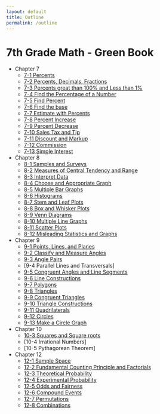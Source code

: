 ```yaml
---
layout: default
title: Outline
permalink: /outline
---
```


# 7th Grade Math - Green Book

* Chapter 7
   * [7-1 Percents](7-1-Percents)
   * [7-2 Percents, Decimals, Fractions](7-2-Percents)
   * [7-3 Percents great than 100% and Less than 1%](7-3-Percents)
   * [7-4 Find the Percentage of a Number](7-4-Find-Percentage)
   * [7-5 Find Percent](7-5-Find-Percent)
   * [7-6 Find the base](7-6-Findbase)
   * [7-7 Estimate with Percents](7-7-EstimatePercents)
   * [7-8 Percent Increase](7-8-PercentIncrease)
   * [7-9 Percent Decrease](7-9-PercentDecrease)
   * [7-10 Sales Tax and Tip](7-10-SalesTaxTip)
   * [7-11 Discount and Markup](7-11-DiscountMarkup)
   * [7-12 Commission](7-12-Commission)
   * [7-13 Simple Interest](7-13-SimpleInterest)
* Chapter 8
   * [8-1 Samples and Surveys](8-1-Samples-green)
   * [8-2 Measures of Central Tendency and Range](8-2-MeasuresCentralTendency)
   * [8-3 Interpret Data](8-3-InterpretData)
   * [8-4 Choose and Appropriate Graph](8-4-ChooseGraph)
   * [8-5 Multiple Bar Graphs](8-5-MultipleBarGraphs)
   * [8-6 Histograms](8-6-Histograms)
   * [8-7 Stem and Leaf Plots](8-7-StemLeaf)
   * [8-8 Box and Whisker Plots](8-8-BoxWhisker)
   * [8-9 Venn Diagrams](8-9-Venn)
   * [8-10 Multiple Line Graphs](8-10-MultipleLine)
   * [8-11 Scatter Plots](8-11-ScatterPlots)
   * [8-12 Misleading Statistics and Graphs](8-12-MisleadingStatistics)
 * Chapter 9
    * [9-1 Points, Lines, and Planes](9-1-Points)
    * [9-2 Classify and Measure Angles](9-2-ClassifyAngles)
    * [9-3 Angle Pairs](9-3-AnglePairs)
    * [9-4 Parallel Lines and Transversals]
    * [9-5 Congruent Angles and Line Segments](9-5-CongruentAngles)
    * [9-6 Line Constructions](9-6-LineConstruction)
    * [9-7 Polygons](9-7-Polygons)
    * [9-8 Triangles](9-8-Triangles)
    * [9-9 Congruent Triangles](9-9-CongruentTriangles)
    * [9-10 Triangle Constructions](9-10-TriangleConstruction)
    * [9-11 Quadrilaterals](9-11-Quadrilaterals)
    * [9-12 Circles](9-12-Circles)
    * [9-13 Make a Circle Graph](9-13-MakeCircleGraph)
  * Chapter 10
    * [10-3 Squares and Square roots](10-3-SquaresRoots)
    * [10-4 Irrational Numbers]
    * [10-5 Pythagorean Theorem]
  * Chapter 12
    * [12-1 Sample Space](12-1-SampleSpace)
    * [12-2 Fundamental Counting Principle and Factorials](12-2-CountingPrinciple)
    * [12-3 Theoretical Probability](12-3-Theoretical)
    * [12-4 Experimental Probability](12-4-Experimental)
    * [12-5 Odds and Fairness](12-5-OddsFairness)
    * [12-6 Compound Events](12-6-Compound)
    * [12-7 Permutations](12-7-Permutations)
    * [12-8 Combinations](12-8-Combinations)
  

